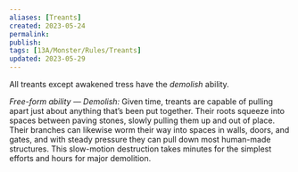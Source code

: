 ```yaml
---
aliases: [Treants]
created: 2023-05-24
permalink: 
publish: 
tags: [13A/Monster/Rules/Treants]
updated: 2023-05-29
---
```

All treants except awakened tress have the *demolish* ability.

*Free-form ability — Demolish:* Given time, treants are capable of pulling apart just about anything that’s been put together. Their roots squeeze into spaces between paving stones, slowly pulling them up and out of place. Their branches can likewise worm their way into spaces in walls, doors, and gates, and with steady pressure they can pull down most human-made structures. This slow-motion destruction takes minutes for the simplest efforts and hours for major demolition.
